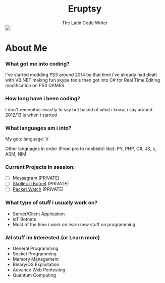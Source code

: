 <div align="center">
<h1>Eruptsy</h1>
</div>

<div align="center">
The Latin Code Writer
</div>

<img src="http://skrillec.ovh/gehgedhb.png">

# About Me

### What got me into coding?

I've started modding PS3 around 2014 by that time i've already had dealt with VB.NET making fun skype tools then got into C# for Real Time Editing modification on PS3 GAMES.

### How long have i been coding? 
I don't remember exactly to say but based of what i know, i say around 2012/13 is when i started

### What languages am i into?

My goto language: V

Other languages in order (From pro to noobish/i like):
PY, PHP, C#, JS, c, ASM, NIM

### Current Projects in session:

- [ ] [Messagram](https://github.com/Messagram/Messagram-Server) (PRIVATE)
- [ ] [Skrillec II Botnet](https://github.com/Skrillec-Security/Skrillec-II) (PRIVATE)
- [ ] [Packet Watch](https://github.com/Eruptsy/PacketWatch) (PRIVATE)

### What type of stuff i usually work on?

* Server/Client Application
* ioT Botnets
* Most of the time i work on learn new stuff on programming

### All stuff im Interested.(or Learn more)

* General Programming
* Socket Programming
* Memory Management
* Binary/OS Exploitation
* Advance Web Pentesting
* Quantum Computing
